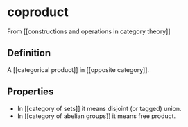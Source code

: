 # coproduct
From [[constructions and operations in category theory]]

## Definition
A [[categorical product]] in [[opposite category]].

## Properties
- In [[category of sets]] it means disjoint (or tagged) union.
- In [[category of abelian groups]] it means free product.